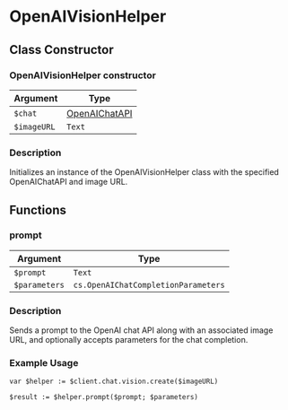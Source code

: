 # OpenAIVisionHelper

## Class Constructor

### OpenAIVisionHelper constructor

| Argument          | Type                                   |
|-------------------|----------------------------------------|
| `$chat`           | [OpenAIChatAPI](OpenAIChatAPI)              |
| `$imageURL`       | `Text`                                 |

### Description
Initializes an instance of the OpenAIVisionHelper class with the specified OpenAIChatAPI and image URL.

## Functions

### prompt

| Argument     | Type                                         |
|--------------|----------------------------------------------|
| `$prompt`    | `Text`                                       |
| `$parameters`| `cs.OpenAIChatCompletionParameters`    |

### Description

Sends a prompt to the OpenAI chat API along with an associated image URL, and optionally accepts parameters for the chat completion.

### Example Usage

```4d
var $helper := $client.chat.vision.create($imageURL)

$result := $helper.prompt($prompt; $parameters)
```
